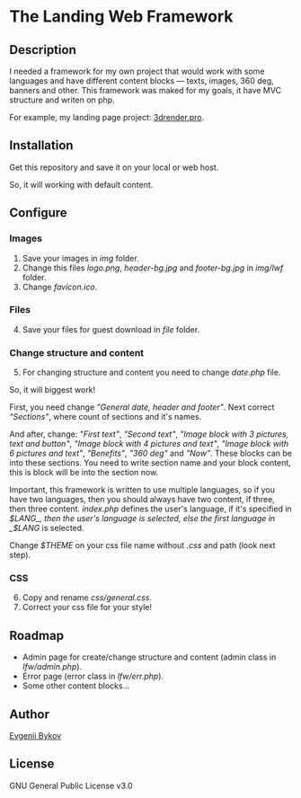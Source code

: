 # The Landing Web Framework

## Description

I needed a framework for my own project that would work with some languages and have different content blocks — texts, images, 360 deg, banners and other. This framework was maked for my goals, it have MVC structure and writen on php.

For example, my landing page project: [3drender.pro](https://3drender.pro).

## Installation

Get this repository and save it on your local or web host.

So, it will working with default content.

## Configure

### Images

1. Save your images in _img_ folder.
2. Change this files _logo.png_, _header-bg.jpg_ and _footer-bg.jpg_ in _img/lwf_ folder.
3. Change _favicon.ico_.

### Files

4. Save your files for guest download in _file_ folder.

### Change structure and content

5. For changing structure and content you need to change _date.php_ file.

So, it will biggest work!

First, you need change _"General date, header and footer"_. Next correct _"Sections"_, where count of sections and it's names.

And after, change: _"First text"_, _"Second text"_, _"Image block with 3 pictures, text and button"_, _"Image block with 4 pictures and text"_, _"Image block with 6 pictures and text"_, _"Benefits"_, _"360 deg"_ and _"Now"_. These blocks can be into these sections. You need to write section name and your block content, this is block will be into the section now.

Important, this framework is written to use multiple languages, so if you have two languages, then you should always have two content, if three, then three content. _index.php_ defines the user's language, if it's specified in _$LANG_, then the user's language is selected, else the first language in _$LANG_ is selected.

Change _$THEME_ on your css file name without _.css_ and path (look next step).

### CSS

6. Copy and rename _css/general.css_.
7. Correct your css file for your style!

## Roadmap

* Admin page for create/change structure and content (admin class in _lfw/admin.php_).
* Error page (error class in _lfw/err.php_).
* Some other content blocks...

## Author

[Evgenii Bykov](https://github.com/evgeniibykov)

## License

GNU General Public License v3.0
